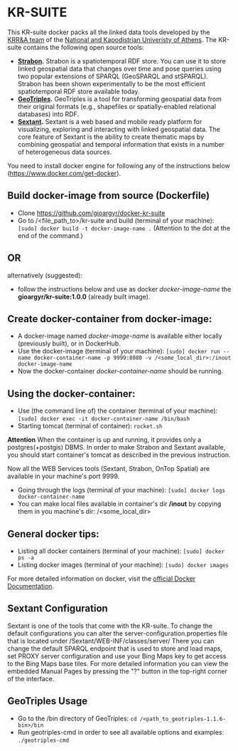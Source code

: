 # KR-SUITE
This KR-suite docker packs all the linked data tools developed by the [KRR&A team](http://kr.di.uoa.gr/) of the [National and Kapodistrian Univeristy of Athens](http://www.di.uoa.gr/). The KR-suite contains the following open source tools:
* __[Strabon](http://strabon.di.uoa.gr/).__ Strabon is a spatiotemporal RDF store. You can use it to store linked geospatial data that changes over time and pose queries using two popular extensions of SPARQL (GeoSPARQL and stSPARQL). Strabon has been shown experimentally to be the most efficient spatiotemporal RDF store available today.
* __[GeoTriples](http://geotriples.di.uoa.gr/).__ GeoTriples is a tool for transforming geospatial data from their original formats (e.g., shapefiles or spatially-enabled relational databases) into RDF.
* __[Sextant](http://sextant.di.uoa.gr/).__ Sextant is a web based and mobile ready platform for visualizing, exploring and interacting with linked geospatial data. The core feature of Sextant is the ability to create thematic maps by combining geospatial and temporal information that exists in a number of heterogeneous data sources.

You need to install docker engine for following any of the instructions below (https://www.docker.com/get-docker).

## Build docker-image from source (Dockerfile)
* Clone https://github.com/gioargyr/docker-kr-suite
* Go to /<file_path_to>/kr-suite and build (terminal of your machine): `[sudo] docker build -t docker-image-name .` 
(Attention to the dot at the end of the command.)

## OR
alternatively (suggested):
* follow the instructions below and use as docker _docker-image-name_ the __gioargyr/kr-suite:1.0.0__ (already built image).

## Create docker-container from docker-image:
* A docker-image named _docker-image-name_ is available either locally (previously built), or in DockerHub.
* Use the docker-image (terminal of your machine): `[sudo] docker run --name docker-container-name -p 9999:8080 -v /<some_local_dir>:/inout docker-image-name`
* Now the docker-container _docker-container-name_  should be running.

## Using the docker-container:
* Use (the command line of) the container (terminal of your machine): `[sudo] docker exec -it docker-container-name /bin/bash`
* Starting tomcat (terminal of container): `rocket.sh`

**Attention**  When the container is up and running, it provides only a postgres(+postgis) DBMS. In order to make Strabon and Sextant available,
you should start container's tomcat as described in the previous instruction.

Now all the WEB Services tools (Sextant, Strabon, OnTop Spatial) are available in your machine's port 9999.

* Going through the logs (terminal of your machine): `[sudo] docker logs docker-container-name`
* You can make local files available in container's dir __/inout__ by copying them in you machine's dir: /<some_local_dir>

## General docker tips:
* Listing all docker containers (terminal of your machine): `[sudo] docker ps -a` 
* Listing docker images (terminal of your machine): `[sudo] docker images`

For more detailed information on docker, visit the [official Docker Documentation](https://docs.docker.com/).

## Sextant Configuration
Sextant is one of the tools that come with the KR-suite. To change the default configurations you can alter the server-configuration.properties file that is located under /Sextant/WEB-INF/classes/server/
There you can change the default SPARQL endpoint that is used to store and load maps, set PROXY server configuration and use your Bing Maps key to get access to the Bing Maps base tiles. For more detailed information you can view the embedded Manual Pages by pressing the "?" button in the top-right corner of the interface.

## GeoTriples Usage
* Go to the /bin directory of GeoTriples: `cd /<path_to_geotriples-1.1.6-bin>/bin`
* Run geotriples-cmd in order to see all available options and examples: `./geotriples-cmd`